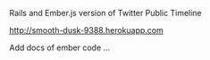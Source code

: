 Rails and Ember.js version of Twitter Public Timeline

http://smooth-dusk-9388.herokuapp.com


Add docs of ember code
...